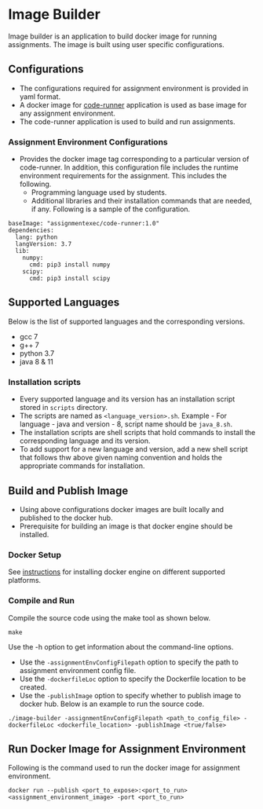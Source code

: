# Image Builder
Image builder is an application to build docker image for running assignments. The image is built using user specific configurations.

## Configurations
- The configurations required for assignment environment is provided in yaml format.
- A docker image for [code-runner](https://github.com/assignment-exec/code-runner) application is used as base image for any assignment environment.
- The code-runner application is used to build and run assignments.

### Assignment Environment Configurations
- Provides the docker image tag corresponding to a particular version of code-runner. In addition, this configuration file includes the runtime environment requirements for the assignment. This includes the following.
    - Programming language used by students.
    - Additional libraries and their installation commands that are needed, if any.
Following is a sample of the configuration.
```commandline
baseImage: "assignmentexec/code-runner:1.0"
dependencies:
  lang: python
  langVersion: 3.7
  lib:
    numpy:
      cmd: pip3 install numpy
    scipy:
      cmd: pip3 install scipy
```

## Supported Languages
Below is the list of supported languages and the corresponding versions.
- gcc 7
- g++ 7
- python 3.7
- java 8 & 11

### Installation scripts
- Every supported language and its version has an installation script stored in `scripts` directory.
- The scripts are named as `<language_version>.sh`. Example - For language - java and version - 8, script name should be `java_8.sh`.
- The installation scripts are shell scripts that hold commands to install the corresponding language and its version.
- To add support for a new language and version, add a new shell script that follows thw above given naming convention and holds the appropriate commands for installation.

## Build and Publish Image
- Using above configurations docker images are built locally and published to the docker hub.
- Prerequisite for building an image is that docker engine should be installed.
### Docker Setup
See [instructions](https://docs.docker.com/engine/installation/) for installing docker engine on different supported platforms.
### Compile and Run
Compile the source code using the make tool as shown below.
```commandline
make
```
Use the -h option to get information about the command-line options.
- Use the `-assignmentEnvConfigFilepath` option to specify the path to assignment environment config file.
- Use the `-dockerfileLoc` option to specify the Dockerfile location to be created.
- Use the `-publishImage` option to specify whether to publish image to docker hub.
Below is an example to run the source code.
```commandline
./image-builder -assignmentEnvConfigFilepath <path_to_config_file> -dockerfileLoc <dockerfile_location> -publishImage <true/false>
```
## Run Docker Image for Assignment Environment
Following is the command used to run the docker image for assignment environment.
```commandline
docker run --publish <port_to_expose>:<port_to_run> <assignment_environment_image> -port <port_to_run>
```

